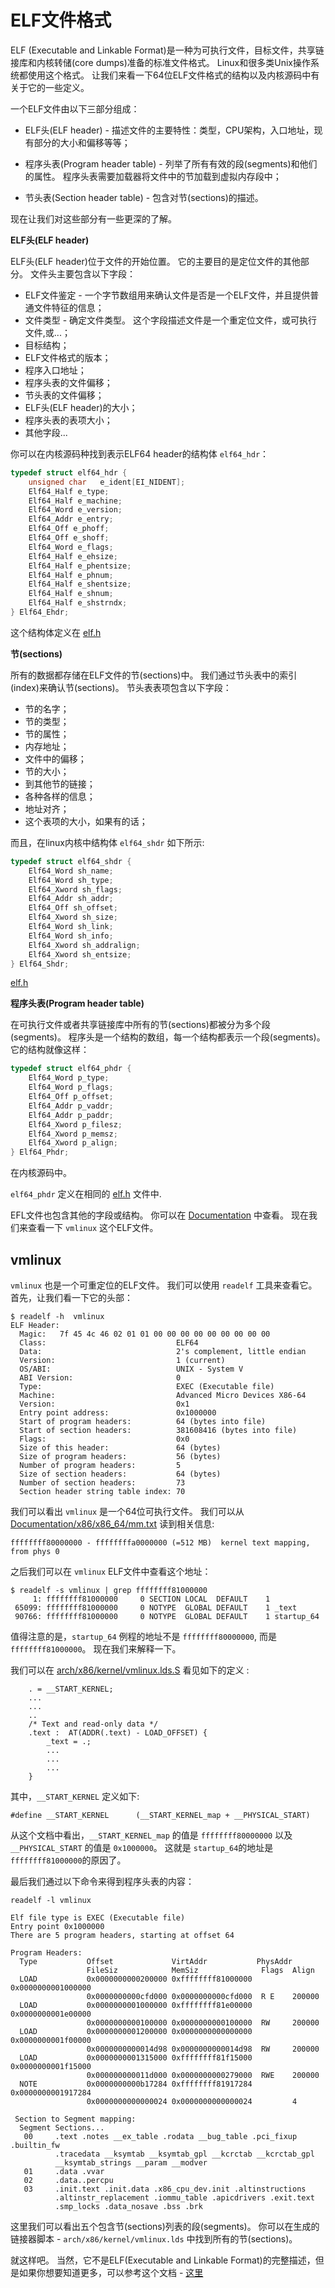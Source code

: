 ELF文件格式
================================================================================

ELF (Executable and Linkable Format)是一种为可执行文件，目标文件，共享链接库和内核转储(core dumps)准备的标准文件格式。 Linux和很多类Unix操作系统都使用这个格式。 让我们来看一下64位ELF文件格式的结构以及内核源码中有关于它的一些定义。

一个ELF文件由以下三部分组成：

* ELF头(ELF header) - 描述文件的主要特性：类型，CPU架构，入口地址，现有部分的大小和偏移等等；

* 程序头表(Program header table) - 列举了所有有效的段(segments)和他们的属性。 程序头表需要加载器将文件中的节加载到虚拟内存段中；

* 节头表(Section header table) - 包含对节(sections)的描述。

现在让我们对这些部分有一些更深的了解。

**ELF头(ELF header)**

ELF头(ELF header)位于文件的开始位置。 它的主要目的是定位文件的其他部分。 文件头主要包含以下字段：

* ELF文件鉴定 - 一个字节数组用来确认文件是否是一个ELF文件，并且提供普通文件特征的信息；
* 文件类型 - 确定文件类型。 这个字段描述文件是一个重定位文件，或可执行文件,或...；
* 目标结构；
* ELF文件格式的版本；
* 程序入口地址；
* 程序头表的文件偏移；
* 节头表的文件偏移；
* ELF头(ELF header)的大小；
* 程序头表的表项大小；
* 其他字段...

你可以在内核源码种找到表示ELF64 header的结构体 `elf64_hdr`：

```C
typedef struct elf64_hdr {
	unsigned char	e_ident[EI_NIDENT];
	Elf64_Half e_type;
	Elf64_Half e_machine;
	Elf64_Word e_version;
	Elf64_Addr e_entry;
	Elf64_Off e_phoff;
	Elf64_Off e_shoff;
	Elf64_Word e_flags;
	Elf64_Half e_ehsize;
	Elf64_Half e_phentsize;
	Elf64_Half e_phnum;
	Elf64_Half e_shentsize;
	Elf64_Half e_shnum;
	Elf64_Half e_shstrndx;
} Elf64_Ehdr;
```

这个结构体定义在 [elf.h](https://github.com/torvalds/linux/blob/master/include/uapi/linux/elf.h#L220)

**节(sections)**

所有的数据都存储在ELF文件的节(sections)中。 我们通过节头表中的索引(index)来确认节(sections)。 节头表表项包含以下字段：

* 节的名字；
* 节的类型；
* 节的属性；
* 内存地址；
* 文件中的偏移；
* 节的大小；
* 到其他节的链接；
* 各种各样的信息；
* 地址对齐；
* 这个表项的大小，如果有的话；

而且，在linux内核中结构体 `elf64_shdr` 如下所示:

```C
typedef struct elf64_shdr {
	Elf64_Word sh_name;
	Elf64_Word sh_type;
	Elf64_Xword sh_flags;
	Elf64_Addr sh_addr;
	Elf64_Off sh_offset;
	Elf64_Xword sh_size;
	Elf64_Word sh_link;
	Elf64_Word sh_info;
	Elf64_Xword sh_addralign;
	Elf64_Xword sh_entsize;
} Elf64_Shdr;
```

[elf.h](https://github.com/torvalds/linux/blob/master/include/uapi/linux/elf.h#L312)

**程序头表(Program header table)**

在可执行文件或者共享链接库中所有的节(sections)都被分为多个段(segments)。 程序头是一个结构的数组，每一个结构都表示一个段(segments)。 它的结构就像这样：

```C
typedef struct elf64_phdr {
	Elf64_Word p_type;
	Elf64_Word p_flags;
	Elf64_Off p_offset;
	Elf64_Addr p_vaddr;
	Elf64_Addr p_paddr;
	Elf64_Xword p_filesz;
	Elf64_Xword p_memsz;
	Elf64_Xword p_align;
} Elf64_Phdr;
```

在内核源码中。

`elf64_phdr` 定义在相同的 [elf.h](https://github.com/torvalds/linux/blob/master/include/uapi/linux/elf.h#L254) 文件中.

EFL文件也包含其他的字段或结构。 你可以在 [Documentation](http://www.uclibc.org/docs/elf-64-gen.pdf) 中查看。 现在我们来查看一下 `vmlinux` 这个ELF文件。

vmlinux
--------------------------------------------------------------------------------

`vmlinux` 也是一个可重定位的ELF文件。 我们可以使用 `readelf` 工具来查看它。 首先，让我们看一下它的头部：

```
$ readelf -h  vmlinux
ELF Header:
  Magic:   7f 45 4c 46 02 01 01 00 00 00 00 00 00 00 00 00 
  Class:                             ELF64
  Data:                              2's complement, little endian
  Version:                           1 (current)
  OS/ABI:                            UNIX - System V
  ABI Version:                       0
  Type:                              EXEC (Executable file)
  Machine:                           Advanced Micro Devices X86-64
  Version:                           0x1
  Entry point address:               0x1000000
  Start of program headers:          64 (bytes into file)
  Start of section headers:          381608416 (bytes into file)
  Flags:                             0x0
  Size of this header:               64 (bytes)
  Size of program headers:           56 (bytes)
  Number of program headers:         5
  Size of section headers:           64 (bytes)
  Number of section headers:         73
  Section header string table index: 70
```

我们可以看出 `vmlinux` 是一个64位可执行文件。
我们可以从 [Documentation/x86/x86_64/mm.txt](https://github.com/torvalds/linux/blob/master/Documentation/x86/x86_64/mm.txt#L19) 读到相关信息:

```
ffffffff80000000 - ffffffffa0000000 (=512 MB)  kernel text mapping, from phys 0
```

之后我们可以在 `vmlinux` ELF文件中查看这个地址：

```
$ readelf -s vmlinux | grep ffffffff81000000
     1: ffffffff81000000     0 SECTION LOCAL  DEFAULT    1 
 65099: ffffffff81000000     0 NOTYPE  GLOBAL DEFAULT    1 _text
 90766: ffffffff81000000     0 NOTYPE  GLOBAL DEFAULT    1 startup_64
```

值得注意的是，`startup_64` 例程的地址不是 `ffffffff80000000`, 而是 `ffffffff81000000`。 现在我们来解释一下。

我们可以在 [arch/x86/kernel/vmlinux.lds.S](https://github.com/torvalds/linux/blob/master/arch/x86/kernel/vmlinux.lds.S) 看见如下的定义 :

```
    . = __START_KERNEL;
	...
	...
	..
	/* Text and read-only data */
	.text :  AT(ADDR(.text) - LOAD_OFFSET) {
		_text = .;
		...
		...
		...
	}
```

其中，`__START_KERNEL` 定义如下:

```
#define __START_KERNEL		(__START_KERNEL_map + __PHYSICAL_START)
```

从这个文档中看出，`__START_KERNEL_map` 的值是 `ffffffff80000000` 以及 `__PHYSICAL_START` 的值是 `0x1000000`。 这就是 `startup_64`的地址是 `ffffffff81000000`的原因了。

最后我们通过以下命令来得到程序头表的内容：

```
readelf -l vmlinux

Elf file type is EXEC (Executable file)
Entry point 0x1000000
There are 5 program headers, starting at offset 64

Program Headers:
  Type           Offset             VirtAddr           PhysAddr
                 FileSiz            MemSiz              Flags  Align
  LOAD           0x0000000000200000 0xffffffff81000000 0x0000000001000000
                 0x0000000000cfd000 0x0000000000cfd000  R E    200000
  LOAD           0x0000000001000000 0xffffffff81e00000 0x0000000001e00000
                 0x0000000000100000 0x0000000000100000  RW     200000
  LOAD           0x0000000001200000 0x0000000000000000 0x0000000001f00000
                 0x0000000000014d98 0x0000000000014d98  RW     200000
  LOAD           0x0000000001315000 0xffffffff81f15000 0x0000000001f15000
                 0x000000000011d000 0x0000000000279000  RWE    200000
  NOTE           0x0000000000b17284 0xffffffff81917284 0x0000000001917284
                 0x0000000000000024 0x0000000000000024         4

 Section to Segment mapping:
  Segment Sections...
   00     .text .notes __ex_table .rodata __bug_table .pci_fixup .builtin_fw
          .tracedata __ksymtab __ksymtab_gpl __kcrctab __kcrctab_gpl
		  __ksymtab_strings __param __modver 
   01     .data .vvar 
   02     .data..percpu 
   03     .init.text .init.data .x86_cpu_dev.init .altinstructions
          .altinstr_replacement .iommu_table .apicdrivers .exit.text
		  .smp_locks .data_nosave .bss .brk
```

这里我们可以看出五个包含节(sections)列表的段(segments)。 你可以在生成的链接器脚本 - `arch/x86/kernel/vmlinux.lds` 中找到所有的节(sections)。

就这样吧。 当然，它不是ELF(Executable and Linkable Format)的完整描述，但是如果你想要知道更多，可以参考这个文档 - [这里](http://www.uclibc.org/docs/elf-64-gen.pdf)
